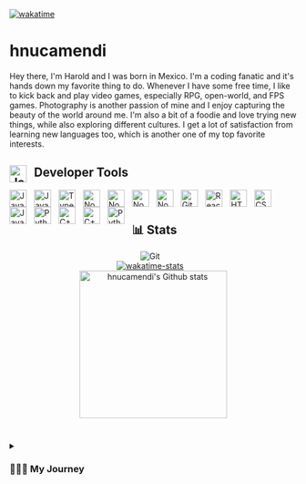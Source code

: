[![wakatime](https://wakatime.com/badge/user/adaf0b03-93e5-4b3f-9403-0e079cfbee04.svg?style=for-the-badge)](https://wakatime.com/@adaf0b03-93e5-4b3f-9403-0e079cfbee04)

# hnucamendi

Hey there, I'm Harold and I was born in Mexico. I'm a coding fanatic and it's hands down my favorite thing to do. Whenever I have some free time, I like to kick back and play video games, especially RPG, open-world, and FPS games. Photography is another passion of mine and I enjoy capturing the beauty of the world around me. I'm also a bit of a foodie and love trying new things, while also exploring different cultures. I get a lot of satisfaction from learning new languages too, which is another one of my top favorite interests.

## <img align="left" alt="JavaScript" width="30px" style="padding-right:10px;" src="https://cdn.jsdelivr.net/gh/devicons/devicon/icons/go/go-original.svg" /> Developer Tools

<img align="left" alt="JavaScript" width="30px" style="padding-right:10px;" src="https://cdn.jsdelivr.net/gh/devicons/devicon/icons/go/go-original-wordmark.svg" />
<img align="left" alt="JavaScript" width="30px" style="padding-right:10px;" src="https://cdn.jsdelivr.net/gh/devicons/devicon/icons/javascript/javascript-plain.svg" />
<img align="left" alt="TypeScript" width="30px" style="padding-right:10px;" src="https://cdn.jsdelivr.net/gh/devicons/devicon/icons/typescript/typescript-plain.svg" />
<img align="left" alt="NodeJS" width="30px" style="padding-right:10px;" src="https://cdn.jsdelivr.net/gh/devicons/devicon/icons/nodejs/nodejs-original.svg" />
<img align="left" alt="NodeJS" width="30px" style="padding-right:10px;" src="https://cdn.jsdelivr.net/gh/devicons/devicon/icons/terraform/terraform-original.svg" />
<img align="left" alt="NodeJS" width="30px" style="padding-right:10px;" src="https://cdn.jsdelivr.net/gh/devicons/devicon/icons/postgresql/postgresql-original.svg" />
<img align="left" alt="NodeJS" width="30px" style="padding-right:10px;" src="https://cdn.jsdelivr.net/gh/devicons/devicon/icons/mysql/mysql-original-wordmark.svg" />          
<img align="left" alt="Git" width="30px" style="padding-right:10px;" src="https://cdn.jsdelivr.net/gh/devicons/devicon/icons/git/git-original.svg" />
<img align="left" alt="React" width="30px" style="padding-right:10px;" src="https://cdn.jsdelivr.net/gh/devicons/devicon/icons/react/react-original.svg" />
<img align="left" alt="HTML" width="30px" style="padding-right:10px;" src="https://cdn.jsdelivr.net/gh/devicons/devicon/icons/html5/html5-plain.svg" />
<img align="left" alt="CSS" width="30px" style="padding-right:10px;" src="https://cdn.jsdelivr.net/gh/devicons/devicon/icons/css3/css3-plain.svg" />
<img align="left" alt="Java" width="30px" style="padding-right:10px;" src="https://cdn.jsdelivr.net/gh/devicons/devicon/icons/java/java-original.svg"/>
<img align="left" alt="Python" width="30px" style="padding-right:10px;" src="https://cdn.jsdelivr.net/gh/devicons/devicon/icons/python/python-original.svg" />
<img align="left" alt="C++" width="30px" style="padding-right:10px;" src="https://cdn.jsdelivr.net/gh/devicons/devicon/icons/c/c-original.svg" />          
<img align="left" alt="C++" width="30px" style="padding-right:10px;" src="https://cdn.jsdelivr.net/gh/devicons/devicon/icons/cplusplus/cplusplus-original.svg" />
<img align="left" alt="Python" width="30px" style="padding-right:10px;" src="https://cdn.jsdelivr.net/gh/devicons/devicon/icons/amazonwebservices/amazonwebservices-plain-wordmark.svg" />
          
<br />

#

## 📊 Stats

<div align="center">
  <div style="display: flex; align-items: center; flex-direction:column;">
<!-- <a href="https://github.com/anuraghazra/github-readme-stats"><img align="top" alt="wakatime-stats"  style="padding-right:10px;" src="https://github-readme-stats.vercel.app/api/top-langs/?username=hnucamendi&layout=compact&langs_count=8&theme=github_dark"/></a> -->
<img align="top" alt="Git" style="padding-right:10px;" src="https://github-readme-stats.vercel.app/api?username=hnucamendi&show_icons=true&theme=github_dark"/>
<a href="https://github.com/anuraghazra/github-readme-stats"><img align="top" alt="wakatime-stats"  style="padding-right:10px;" src="https://github-readme-stats.vercel.app/api/wakatime?username=hnucamendi&theme=github_dark"/></a>
  </div>
<a href="https://github.com/hnucamendi/github-readme-stats#gh-dark-mode-only">
<img height=259 src="https://github-readme-stats-git-masterrstaa-rickstaa.vercel.app/api?username=hnucamendi&show_icons=true&line_height=28&hide_border=true&card_width=347&include_all_commits=true&role=owner,collaborator&show=reviews,discussions_answered&rank_icon=percentile&exclude_repo=github-readme-stats&theme=github_dark" alt="hnucamendi's Github stats" />
</a>
</div>



#

<details>
 <summary><h3>👨‍💻📓 My Journey</h3></summary>
My journey in tech began during high school, where I was first inspired to create Minecraft mods. As my interest in programming grew, I began to explore web development and took a college course in the subject. While I excelled in the class, the cost of tuition made it impractical to continue, and I felt ready to pursue a self-directed education in tech.

With this goal in mind, I left college and enrolled in a bootcamp, where I honed my skills in a variety of technologies, including JavaScript, GO, HTML, CSS, SQL, AWS, and more. Through this program, I gained the knowledge and expertise needed to become a proficient software engineer.

Today, I am passionate about technology and find particular fascination in areas such as AI, game development, web development, firmware, and backend engineering. These fields present unique challenges, such as the complexities of creating effective UI/UX and developing firmware. However, I am always seeking opportunities to expand my knowledge and improve my skills in these areas.

As a software engineer, I am committed to ongoing learning and experimentation with new technologies. I am driven by a deep curiosity and a desire to stay ahead of emerging trends and developments in the field. Whether working independently or as part of a team, I approach every project with a focus on quality, efficiency, and innovation.

